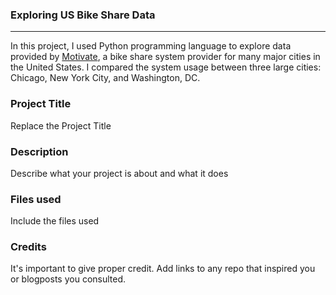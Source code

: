 ### Exploring US Bike Share Data
____________________________________________________________________________________________________________________________________________

In this project, I used Python programming language to explore data provided by [Motivate](https://www.motivateco.com/), a bike share system provider for many major cities in the United States. I compared the system usage between three large cities: Chicago, New York City, and Washington, DC.

### Project Title
Replace the Project Title

### Description
Describe what your project is about and what it does

### Files used
Include the files used

### Credits
It's important to give proper credit. Add links to any repo that inspired you or blogposts you consulted.

